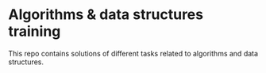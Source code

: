 # Algorithms & data structures training

This repo contains solutions of different tasks related to algorithms and data structures.
